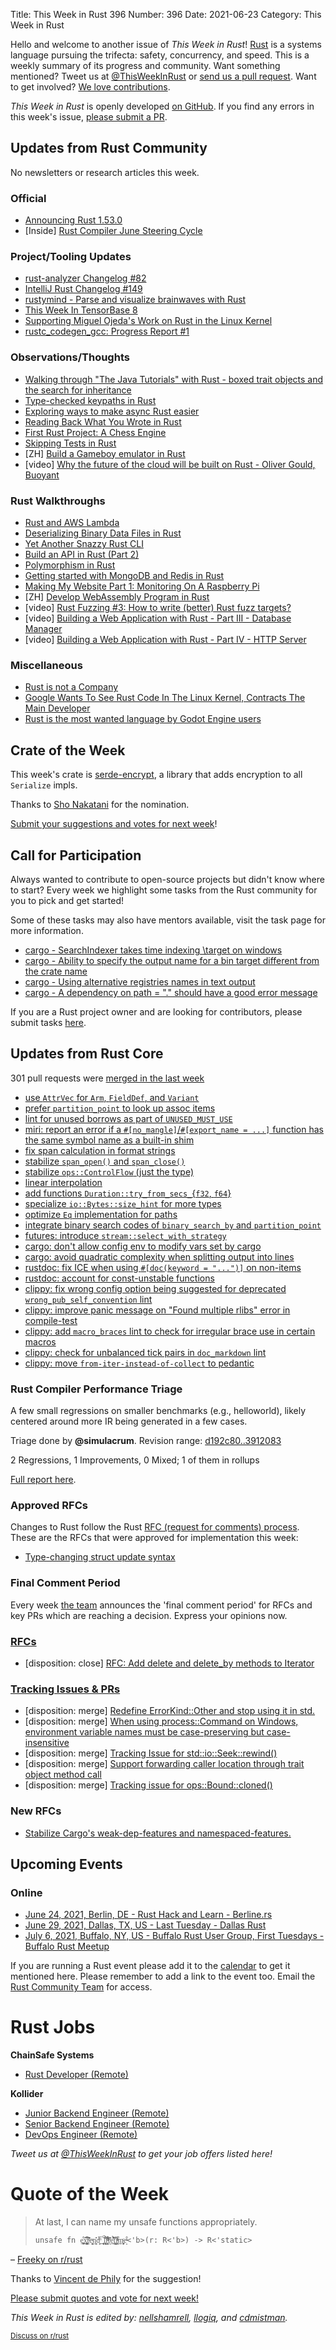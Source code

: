 Title: This Week in Rust 396
Number: 396
Date: 2021-06-23
Category: This Week in Rust

Hello and welcome to another issue of *This Week in Rust*!
[Rust](http://rust-lang.org) is a systems language pursuing the trifecta: safety, concurrency, and speed.
This is a weekly summary of its progress and community.
Want something mentioned? Tweet us at [@ThisWeekInRust](https://twitter.com/ThisWeekInRust) or [send us a pull request](https://github.com/rust-lang/this-week-in-rust).
Want to get involved? [We love contributions](https://github.com/rust-lang/rust/blob/master/CONTRIBUTING.md).

*This Week in Rust* is openly developed [on GitHub](https://github.com/rust-lang/this-week-in-rust).
If you find any errors in this week's issue, [please submit a PR](https://github.com/rust-lang/this-week-in-rust/pulls).

## Updates from Rust Community

No newsletters or research articles this week.

### Official
* [Announcing Rust 1.53.0](https://blog.rust-lang.org/2021/06/17/Rust-1.53.0.html)
* [Inside] [Rust Compiler June Steering Cycle](https://blog.rust-lang.org/inside-rust/2021/06/23/compiler-team-june-steering-cycle.html)

### Project/Tooling Updates
* [rust-analyzer Changelog #82](https://rust-analyzer.github.io/thisweek/2021/06/21/changelog-82.html)
* [IntelliJ Rust Changelog #149](https://intellij-rust.github.io/2021/06/21/changelog-149.html)
* [rustymind - Parse and visualize brainwaves with Rust](https://github.com/junjunjd/rustymind)
* [This Week In TensorBase 8](https://tensorbase.io/thisweek/2021-06-23-tw_8/)
* [Supporting Miguel Ojeda's Work on Rust in the Linux Kernel](https://www.memorysafety.org/blog/supporting-miguel-ojeda-rust-in-linux/)
* [rustc_codegen_gcc: Progress Report #1](https://blog.antoyo.xyz/rustc_codegen_gcc-progress-report-1)

### Observations/Thoughts
* [Walking through "The Java Tutorials" with Rust - boxed trait objects and the search for inheritance](https://rust-java-tutorials.netlify.app/blog/5-trait-objects-2/)
* [Type-checked keypaths in Rust](https://www.cmyr.net/blog/keypaths.html)
* [Exploring ways to make async Rust easier](https://carllerche.com/2021/06/17/six-ways-to-make-async-rust-easier/)
* [Reading Back What You Wrote in Rust](https://www.morsecodist.io/blog/rust-writer-ownership)
* [First Rust Project: A Chess Engine](https://www.reddit.com/r/rust/comments/o3k6yu/first_rust_project_a_chess_engine/)
* [Skipping Tests in Rust](https://plume.benboeckel.net/~/JustAnotherBlog/skipping-tests-in-rust)
* [ZH] [Build a Gameboy emulator in Rust](https://yodalee.me/2020/12/2020_rust_gameboy/)
* [video] [Why the future of the cloud will be built on Rust - Oliver Gould, Buoyant](https://youtu.be/BWL4889RKhU)

### Rust Walkthroughs
* [Rust and AWS Lambda](https://mitchgollub.com/rust-and-aws-lambda/)
* [Deserializing Binary Data Files in Rust](https://adventures.michaelfbryan.com/posts/deserializing-binary-data-files/)
* [Yet Another Snazzy Rust CLI](https://dev.to/jeikabu/yet-another-snazzy-rust-cli-k4i)
* [Build an API in Rust (Part 2)](https://dev.to/naruhodo/build-an-api-in-rust-part-2-f11)
* [Polymorphism in Rust](https://oswalt.dev/2021/06/polymorphism-in-rust/)
* [Getting started with MongoDB and Redis in Rust](https://romankudryashov.com/blog/2021/06/mongodb-redis-rust/)
* [Making My Website Part 1: Monitoring On A Raspberry Pi](https://www.rotoclone.zone/blog/posts/raspberry-pi-monitoring)
* [ZH] [Develop WebAssembly Program in Rust](https://yodalee.me/2021/05/1helloworld/)
* [video] [Rust Fuzzing #3: How to write (better) Rust fuzz targets?](https://youtu.be/MiDFvrqjM2E)
* [video] [Building a Web Application with Rust - Part III - Database Manager](https://youtu.be/u-bjMHQ22TI)
* [video] [Building a Web Application with Rust - Part IV - HTTP Server](https://youtu.be/rJB0PLwipRI)

### Miscellaneous
* [Rust is not a Company](https://blog.m-ou.se/rust-is-not-a-company/)
* [Google Wants To See Rust Code In The Linux Kernel, Contracts The Main Developer](https://www.phoronix.com/scan.php?page=news_item&px=Google-Wants-Rust-In-Kernel)
* [Rust is the most wanted language by Godot Engine users](https://www.reddit.com/r/rust/comments/o5p267/rust_is_the_most_wanted_language_by_godot_engine/)

## Crate of the Week

This week's crate is [serde-encrypt](https://github.com/laysakura/serde-encrypt), a library that adds encryption to all `Serialize` impls.

Thanks to [Sho Nakatani](https://users.rust-lang.org/t/crate-of-the-week/2704/926) for the nomination.

[Submit your suggestions and votes for next week][submit_crate]!

[submit_crate]: https://users.rust-lang.org/t/crate-of-the-week/2704

## Call for Participation

Always wanted to contribute to open-source projects but didn't know where to start?
Every week we highlight some tasks from the Rust community for you to pick and get started!

Some of these tasks may also have mentors available, visit the task page for more information.

* [cargo - SearchIndexer takes time indexing \target on windows](https://github.com/rust-lang/cargo/issues/8694)
* [cargo - Ability to specify the output name for a bin target different from the crate name](https://github.com/rust-lang/cargo/issues/1706)
* [cargo - Using alternative registries names in text output](https://github.com/rust-lang/cargo/issues/6691)
* [cargo - A dependency on path = "." should have a good error message](https://github.com/rust-lang/cargo/issues/9518)

If you are a Rust project owner and are looking for contributors, please submit tasks [here][guidelines].

[guidelines]: https://users.rust-lang.org/t/twir-call-for-participation/4821

## Updates from Rust Core

301 pull requests were [merged in the last week][merged]

[merged]: https://github.com/search?q=is%3Apr+org%3Arust-lang+is%3Amerged+merged%3A2021-06-07..2021-06-14

* [use `AttrVec` for `Arm`, `FieldDef`, and `Variant`](https://github.com/rust-lang/rust/pull/86385)
* [prefer `partition_point` to look up assoc items](https://github.com/rust-lang/rust/pull/86392)
* [lint for unused borrows as part of `UNUSED_MUST_USE`](https://github.com/rust-lang/rust/pull/86426)
* [miri: report an error if a `#[no_mangle]`/`#[export_name = ...]` function has the same symbol name as a built-in shim](https://github.com/rust-lang/miri/pull/1832)
* [fix span calculation in format strings](https://github.com/rust-lang/rust/pull/86104)
* [stabilize `span_open()` and `span_close()`](https://github.com/rust-lang/rust/pull/86136)
* [stabilize `ops::ControlFlow` (just the type)](https://github.com/rust-lang/rust/pull/85608)
* [linear interpolation](https://github.com/rust-lang/rust/pull/85925)
* [add functions `Duration::try_from_secs_`{`f32`, `f64`}](https://github.com/rust-lang/rust/pull/82179)
* [specialize `io::Bytes::size_hint` for more types](https://github.com/rust-lang/rust/pull/86202)
* [optimize `Eq` implementation for paths](https://github.com/rust-lang/rust/pull/86179)
* [integrate binary search codes of `binary_search_by` and `partition_point`](https://github.com/rust-lang/rust/pull/85406)
* [futures: introduce `stream::select_with_strategy`](https://github.com/rust-lang/futures-rs/pull/2450)
* [cargo: don't allow config env to modify vars set by cargo](https://github.com/rust-lang/cargo/pull/9579)
* [cargo: avoid quadratic complexity when splitting output into lines](https://github.com/rust-lang/cargo/pull/9586)
* [rustdoc: fix ICE when using `#[doc(keyword = "...")]` on non-items](https://github.com/rust-lang/rust/pull/86401)
* [rustdoc: account for const-unstable functions](https://github.com/rust-lang/rust/pull/86473)
* [clippy: fix wrong config option being suggested for deprecated `wrong_pub_self_convention` lint](https://github.com/rust-lang/rust-clippy/pull/7382)
* [clippy: improve panic message on "Found multiple rlibs" error in compile-test](https://github.com/rust-lang/rust-clippy/pull/7380)
* [clippy: add `macro_braces` lint to check for irregular brace use in certain macros](https://github.com/rust-lang/rust-clippy/pull/7299)
* [clippy: check for unbalanced tick pairs in `doc_markdown` lint](https://github.com/rust-lang/rust-clippy/pull/7357)
* [clippy: move `from-iter-instead-of-collect` to pedantic](https://github.com/rust-lang/rust-clippy/pull/7375)

### Rust Compiler Performance Triage

A few small regressions on smaller benchmarks (e.g., helloworld), likely
centered around more IR being generated in a few cases.

Triage done by **@simulacrum**.
Revision range: [d192c80..3912083](https://perf.rust-lang.org/?start=d192c80d2284ba6b5146bb3da586354c3762c72b&end=3912083821c5072f700a75589c8af6a9d3e20a21&absolute=false&stat=instructions%3Au)

2 Regressions, 1 Improvements, 0 Mixed; 1 of them in rollups

[Full report here](https://github.com/rust-lang/rustc-perf/blob/master/triage/2021-06-22.md).

### Approved RFCs

Changes to Rust follow the Rust [RFC (request for comments) process](https://github.com/rust-lang/rfcs#rust-rfcs). These
are the RFCs that were approved for implementation this week:

* [Type-changing struct update syntax](https://github.com/rust-lang/rfcs/pull/2528)

### Final Comment Period

Every week [the team](https://www.rust-lang.org/team.html) announces the
'final comment period' for RFCs and key PRs which are reaching a
decision. Express your opinions now.

### [RFCs](https://github.com/rust-lang/rfcs/labels/final-comment-period)

* [disposition: close] [RFC: Add delete and delete_by methods to Iterator](https://github.com/rust-lang/rfcs/pull/2475)

### [Tracking Issues & PRs](https://github.com/rust-lang/rust/labels/final-comment-period)

* [disposition: merge] [Redefine ErrorKind::Other and stop using it in std.](https://github.com/rust-lang/rust/pull/85746)
* [disposition: merge] [When using process::Command on Windows, environment variable names must be case-preserving but case-insensitive](https://github.com/rust-lang/rust/pull/85270)
* [disposition: merge] [Tracking Issue for std::io::Seek::rewind()](https://github.com/rust-lang/rust/issues/85149)
* [disposition: merge] [Support forwarding caller location through trait object method call](https://github.com/rust-lang/rust/pull/81360)
* [disposition: merge] [Tracking issue for ops::Bound::cloned()](https://github.com/rust-lang/rust/issues/61356)

### New RFCs

* [Stabilize Cargo's weak-dep-features and namespaced-features.](https://github.com/rust-lang/rfcs/pull/3143)

## Upcoming Events

### Online

* [June 24, 2021, Berlin, DE - Rust Hack and Learn - Berline.rs](https://berline.rs/)
* [June 29, 2021, Dallas, TX, US - Last Tuesday - Dallas Rust](https://www.meetup.com/Dallas-Rust/events/jqxqwryccjbmc/)
* [July 6, 2021, Buffalo, NY, US - Buffalo Rust User Group, First Tuesdays - Buffalo Rust Meetup](https://www.meetup.com/Buffalo-Rust-Meetup/events/jxfdjsycckbjb/)

If you are running a Rust event please add it to the [calendar] to get
it mentioned here. Please remember to add a link to the event too.
Email the [Rust Community Team][community] for access.

[calendar]: https://www.google.com/calendar/embed?src=apd9vmbc22egenmtu5l6c5jbfc%40group.calendar.google.com
[community]: mailto:community-team@rust-lang.org

# Rust Jobs

**ChainSafe Systems**

* [Rust Developer (Remote)](https://jobs.smartrecruiters.com/ChainSafeSystemsInc/743999739358248-rust-developer)

**Kollider**

* [Junior Backend Engineer (Remote)](https://kollider.homerun.co/junior-backend-engineer/en)
* [Senior Backend Engineer (Remote)](https://kollider.homerun.co/senior-backend-engineer/en)
* [DevOps Engineer (Remote)](https://kollider.homerun.co/devops-engineer/en)

*Tweet us at [@ThisWeekInRust](https://twitter.com/ThisWeekInRust) to get your job offers listed here!*

# Quote of the Week

> At last, I can name my unsafe functions appropriately.
>
> `unsafe fn e͙̤͎̪͒x̲͓̞̤͍̻̺̂͗͛͆͡t̜̣͊̓ͩ̍̑e̩͖͙͎̼̖͉ͮṇ̨͖̎̓ͅd̗̼͕ͫ̅_̲̦̥̙̙͍͂́l͙͙̦̞̠̃͌͒i̹̘͍̳̊ͪͦͤ͒̊͋f̨ͥ̄̌ḛ̜͗̉̃̎̂̔̐t̩̲̘͕͉̺̫̓͗́i̹̤̭ͭ͆̔ͪͤ͢m̹̤̜̗̫̩͍ͨe̝͒ͣ<'b>(r: R<'b>) -> R<'static>`

– [Freeky on r/rust](https://www.reddit.com/r/rust/comments/o1yy1p/announcing_rust_1530/h2488f5)

Thanks to [Vincent de Phily](https://users.rust-lang.org/t/twir-quote-of-the-week/328/1063) for the suggestion!

[Please submit quotes and vote for next week!](https://users.rust-lang.org/t/twir-quote-of-the-week/328)

*This Week in Rust is edited by: [nellshamrell](https://github.com/nellshamrell), [llogiq](https://github.com/llogiq), and [cdmistman](https://github.com/cdmistman).*

<small>[Discuss on r/rust](https://www.reddit.com/r/rust/comments/o6q7rw/this_week_in_rust_396/)</small>
